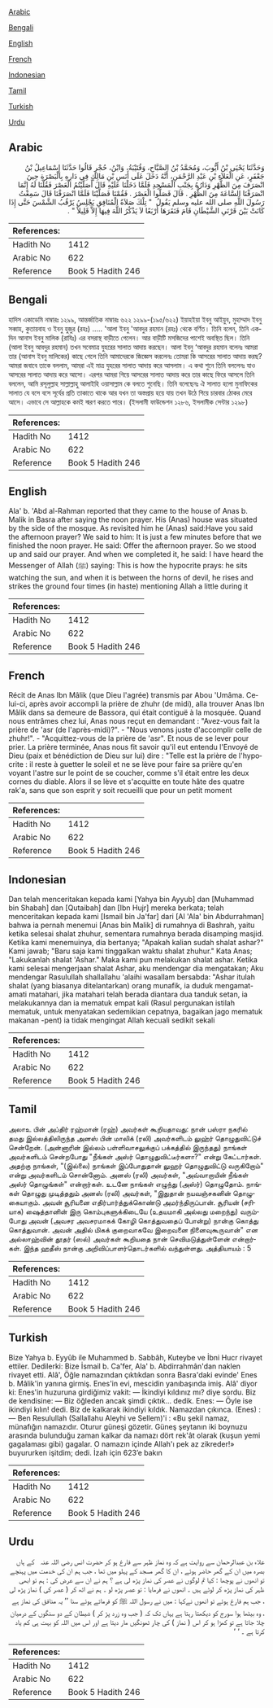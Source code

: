 [Arabic](#arabic)

[Bengali](#bengali)

[English](#english)

[French](#french)

[Indonesian](#indonesian)

[Tamil](#tamil)

[Turkish](#turkish)

[Urdu](#urdu)

## Arabic


<div dir="rtl" lang="ar" style={{fontSize:'larger',backgroundColor:'#f8f9fa',padding:20}}>
وَحَدَّثَنَا يَحْيَى بْنُ أَيُّوبَ، وَمُحَمَّدُ بْنُ الصَّبَّاحِ، وَقُتَيْبَةُ، وَابْنُ، حُجْرٍ قَالُوا حَدَّثَنَا إِسْمَاعِيلُ بْنُ جَعْفَرٍ، عَنِ الْعَلاَءِ بْنِ عَبْدِ الرَّحْمَنِ، أَنَّهُ دَخَلَ عَلَى أَنَسِ بْنِ مَالِكٍ فِي دَارِهِ بِالْبَصْرَةِ حِينَ انْصَرَفَ مِنَ الظُّهْرِ وَدَارُهُ بِجَنْبِ الْمَسْجِدِ فَلَمَّا دَخَلْنَا عَلَيْهِ قَالَ أَصَلَّيْتُمُ الْعَصْرَ فَقُلْنَا لَهُ إِنَّمَا انْصَرَفْنَا السَّاعَةَ مِنَ الظُّهْرِ ‏.‏ قَالَ فَصَلُّوا الْعَصْرَ ‏.‏ فَقُمْنَا فَصَلَّيْنَا فَلَمَّا انْصَرَفْنَا قَالَ سَمِعْتُ رَسُولَ اللَّهِ صلى الله عليه وسلم يَقُولُ ‏ "‏ تِلْكَ صَلاَةُ الْمُنَافِقِ يَجْلِسُ يَرْقُبُ الشَّمْسَ حَتَّى إِذَا كَانَتْ بَيْنَ قَرْنَىِ الشَّيْطَانِ قَامَ فَنَقَرَهَا أَرْبَعًا لاَ يَذْكُرُ اللَّهَ فِيهَا إِلاَّ قَلِيلاً ‏"‏ ‏.‏
</div>
<div style={{backgroundColor:'#f8f9fa',padding:20, marginBottom: 10}}><table> <thead> <tr> <th>References:</th> <th></th> </tr> </thead> <tbody><tr><td>Hadith No</td><td>1412</td></tr><tr><td>Arabic No</td><td>622</td></tr><tr><td>Reference</td><td>Book 5 Hadith 246</td></tr></tbody></table></div>

## Bengali


<div dir="ltr" lang="bn" style={{fontSize:'larger',backgroundColor:'#f8f9fa',padding:20}}>
হাদিস একাডেমি নাম্বারঃ ১২৯৯, আন্তর্জাতিক নাম্বারঃ ৬২২ ১২৯৯-(১৯৫/৬২২) ইয়াহইয়া ইবনু আইয়ুব, মুহাম্মাদ ইবনু সব্বাহ, কুতায়বাহ ও ইবনু হুজুর (রহঃ) ..... 'আলা ইবনু 'আবদুর রহমান (রহঃ) থেকে বর্ণিত। তিনি বলেন, তিনি একদিন আনাস ইবনু মালিক (রাযিঃ) এর বসরাস্থ বাড়ীতে গেলেন। আর বাড়ীটি মসজিদের পাশেই অবস্থিত ছিল। তিনি (আলা ইবনু আবদুর রহমান) তখন সবেমাত্র যুহরের সালাত আদায় করছেন। আলা ইবনু ‘আবদুর রহমান বলেনঃ আমরা তার (আনাস ইবনু মালিকের) কাছে গেলে তিনি আমাদেরকে জিজ্ঞেস করলেনঃ তোমরা কি আসরের সালাত আদায় করছ? আমরা জবাবে তাকে বললাম, আমরা এই মাত্র যুহরের সালাত আদায় করে আসলাম। এ কথা শুনে তিনি বললেনঃ যাও আসরের সালাত আদায় করে আসো। এরপর আমরা গিয়ে আসরের সালাত আদায় করে তার কাছে ফিরে আসলে তিনি বললেন, আমি রসূলুল্লাহ সাল্লাল্লাহু আলাইহি ওয়াসাল্লাম কে বলতে শুনেছি। তিনি বলেছেনঃ ঐ সালাত হলো মুনাফিকের সালাত যে বসে বসে সূর্যের প্রতি তাকাতে থাকে আর যখন তা অস্তপ্রায় হয়ে যায় তখন উঠে গিয়ে চারবার ঠোকর মেরে আসে। এভাবে সে আল্লাহকে কমই স্মরণ করতে পারে। (ইসলামী ফাউন্ডেশন ১২৮৬, ইসলামীক সেন্টার ১২৯৮)
</div>
<div style={{backgroundColor:'#f8f9fa',padding:20, marginBottom: 10}}><table> <thead> <tr> <th>References:</th> <th></th> </tr> </thead> <tbody><tr><td>Hadith No</td><td>1412</td></tr><tr><td>Arabic No</td><td>622</td></tr><tr><td>Reference</td><td>Book 5 Hadith 246</td></tr></tbody></table></div>

## English


<div dir="ltr" lang="en" style={{fontSize:'larger',backgroundColor:'#f8f9fa',padding:20}}>
Ala' b. 'Abd al-Rahman reported that they came to the house of Anas b. Malik in Basra after saying the noon prayer. His (Anas) house was situated by the side of the mosque. As revisited him he (Anas) said:Have you said the afternoon prayer? We said to him: It is just a few minutes before that we finished the noon prayer. He said: Offer the afternoon prayer. So we stood up and said our prayer. And when we completed it, he said: I have heard the Messenger of Allah (ﷺ) saying: This is how the hypocrite prays: he sits watching the sun, and when it is between the horns of devil, he rises and strikes the ground four times (in haste) mentioning Allah a little during it
</div>
<div style={{backgroundColor:'#f8f9fa',padding:20, marginBottom: 10}}><table> <thead> <tr> <th>References:</th> <th></th> </tr> </thead> <tbody><tr><td>Hadith No</td><td>1412</td></tr><tr><td>Arabic No</td><td>622</td></tr><tr><td>Reference</td><td>Book 5 Hadith 246</td></tr></tbody></table></div>

## French


<div dir="ltr" lang="fr" style={{fontSize:'larger',backgroundColor:'#f8f9fa',padding:20}}>
Récit de Anas Ibn Mâlik (que Dieu l'agrée) transmis par Abou 'Umâma. Celui-ci, après avoir accompli la prière de zhuhr (de midi), alla trouver Anas Ibn Mâlik dans sa demeure de Bassora, qui était contiguë à la mosquée. Quand nous entrâmes chez lui, Anas nous reçut en demandant : "Avez-vous fait la prière de 'asr (de l'après-midi)?". - "Nous venons juste d'accomplir celle de zhuhr!". - "Acquittez-vous de la prière de 'asr". Et nous de se lever pour prier. La prière terminée, Anas nous fit savoir qu'il eut entendu l'Envoyé de Dieu (paix et bénédiction de Dieu sur lui) dire : "Telle est la prière de l'hypocrite : il reste à guetter le soleil et ne se lève pour faire sa prière qu'en voyant l'astre sur le point de se coucher, comme s'il était entre les deux cornes du diable. Alors il se lève et s'acquitte en toute hâte des quatre rak'a, sans que son esprit y soit recueilli que pour un petit moment
</div>
<div style={{backgroundColor:'#f8f9fa',padding:20, marginBottom: 10}}><table> <thead> <tr> <th>References:</th> <th></th> </tr> </thead> <tbody><tr><td>Hadith No</td><td>1412</td></tr><tr><td>Arabic No</td><td>622</td></tr><tr><td>Reference</td><td>Book 5 Hadith 246</td></tr></tbody></table></div>

## Indonesian


<div dir="ltr" lang="id" style={{fontSize:'larger',backgroundColor:'#f8f9fa',padding:20}}>
Dan telah menceritakan kepada kami [Yahya bin Ayyub] dan [Muhammad bin Shabah] dan [Qutaibah] dan [Ibn Hujr] mereka berkata; telah menceritakan kepada kami [Ismail bin Ja'far] dari [Al 'Ala' bin Abdurrahman] bahwa ia pernah menemui [Anas bin Malik] di rumahnya di Bashrah, yaitu ketika selesai shalat zhuhur, sementara rumahnya berada disamping masjid. Ketika kami menemuinya, dia bertanya; "Apakah kalian sudah shalat ashar?" Kami jawab; "Baru saja kami tinggalkan waktu shalat zhuhur." Kata Anas; "Lakukanlah shalat 'Ashar." Maka kami pun melakukan shalat ashar. Ketika kami selesai mengerjaan shalat Ashar, aku mendengar dia mengatakan; Aku mendengar Rasulullah shallallahu 'alaihi wasallam bersabda: "Ashar itulah shalat (yang biasanya ditelantarkan) orang munafik, ia duduk mengamat-amati matahari, jika matahari telah berada diantara dua tanduk setan, ia melakukannya dan ia mematuk empat kali (Rasul pergunakan istilah mematuk, untuk menyatakan sedemikian cepatnya, bagaikan jago mematuk makanan -pent) ia tidak mengingat Allah kecuali sedikit sekali
</div>
<div style={{backgroundColor:'#f8f9fa',padding:20, marginBottom: 10}}><table> <thead> <tr> <th>References:</th> <th></th> </tr> </thead> <tbody><tr><td>Hadith No</td><td>1412</td></tr><tr><td>Arabic No</td><td>622</td></tr><tr><td>Reference</td><td>Book 5 Hadith 246</td></tr></tbody></table></div>

## Tamil


<div dir="ltr" lang="ta" style={{fontSize:'larger',backgroundColor:'#f8f9fa',padding:20}}>
அலாஉ பின் அப்திர் ரஹ்மான் (ரஹ்) அவர்கள் கூறியதாவது: நான் பஸ்ரா நகரில் தமது இல்லத்திலிருந்த அனஸ் பின் மாலிக் (ரலி) அவர்களிடம் லுஹ்ர் தொழுதுவிட்டுச் சென்றேன். (அன்னாரின் இல்லம் பள்ளிவாசலுக்குப் பக்கத்தில் இருந்தது) நாங்கள் அவர்களிடம் சென்றபோது "நீங்கள் அஸ்ர் தொழுதுவிட்டீர்களா?" என்று கேட்டார்கள். அதற்கு நாங்கள், "(இல்லை) நாங்கள் இப்போதுதான் லுஹர் தொழுதுவிட்டு வருகிறோம்" என்று அவர்களிடம் சொன்னோம். அனஸ் (ரலி) அவர்கள், "அவ்வாறாயின் நீங்கள் அஸ்ர் தொழுங்கள்" என்றார்கள். உடனே நாங்கள் எழுந்து (அஸ்ர்) தொழுதோம். நாங்கள் தொழுது முடித்ததும் அனஸ் (ரலி) அவர்கள், "இதுதான் நயவஞ்சகனின் தொழுகையாகும். அவன் சூரியனை எதிர்பார்த்துக்கொண்டு அமர்ந்திருப்பான். சூரியன் (சரியாக) ஷைத்தானின் இரு கொம்புகளுக்கிடையே (உதயமாகி அல்லது மறைந்து) வரும்போது அவன் (அவசர அவசரமாகக் கோழி கொத்துவதைப் போன்று) நான்கு கொத்து கொத்துவான். அவன் அதில் மிகக் குறைவாகவே இறைவனை நினைவுகூருவான்" என அல்லாஹ்வின் தூதர் (ஸல்) அவர்கள் கூறியதை நான் செவிமடுத்துள்ளேன் என்றார்கள். இந்த ஹதீஸ் நான்கு அறிவிப்பாளர்தொடர்களில் வந்துள்ளது. அத்தியாயம் : 5
</div>
<div style={{backgroundColor:'#f8f9fa',padding:20, marginBottom: 10}}><table> <thead> <tr> <th>References:</th> <th></th> </tr> </thead> <tbody><tr><td>Hadith No</td><td>1412</td></tr><tr><td>Arabic No</td><td>622</td></tr><tr><td>Reference</td><td>Book 5 Hadith 246</td></tr></tbody></table></div>

## Turkish


<div dir="ltr" lang="tr" style={{fontSize:'larger',backgroundColor:'#f8f9fa',padding:20}}>
Bize Yahya b. Eyyûb ile Muhammed b. Sabbâh, Kuteybe ve İbni Hucr rivayet ettiler. Dedilerki: Bize İsmail b. Ca'fer, Ala' b. Abdirrahmân'dan naklen rivayet etti. Alâ', Öğle namazından çıktıkdan sonra Basra'daki evinde' Enes b. Mâlik'in yanına girmiş. Enes'in evi, mescidin yanıbaşında imiş. Alâ' diyor ki: Enes'in huzuruna girdiğimiz vakit: — İkindiyi kıldınız mı? diye sordu. Biz de kendisine: — Biz öğleden ancak şimdi çıktık... dedik. Enes: — Öyle ise ikindiyi kılın! dedi. Biz de kalkarak ikindiyi kıldık. Namazdan çıkınca. (Enes) : — Ben Resulullah (Sallallahu Aleyhi ve Sellem)'i : «Bu şekil namaz, münafığın namazıdır. Oturur güneşi gözetir. Güneş şeytanın iki boynuzu arasında bulunduğu zaman kalkar da namazı dört rek'ât olarak (kuşun yemi gagalaması gibi) gagalar. O namazın içinde Allah'ı pek az zikreder!» buyururken işitdim; dedi. İzah için 623’e bakın
</div>
<div style={{backgroundColor:'#f8f9fa',padding:20, marginBottom: 10}}><table> <thead> <tr> <th>References:</th> <th></th> </tr> </thead> <tbody><tr><td>Hadith No</td><td>1412</td></tr><tr><td>Arabic No</td><td>622</td></tr><tr><td>Reference</td><td>Book 5 Hadith 246</td></tr></tbody></table></div>

## Urdu


<div dir="rtl" lang="ur" style={{fontSize:'larger',backgroundColor:'#f8f9fa',padding:20}}>
علاء بن عبدالرحمان سے روایت ہے کہ وہ نماز ظہر سے فارغ ہو کر حضرت انس ‌رضی ‌اللہ ‌عنہ ‌ ‌ کے ہاں بصرہ میں ان کے گھر حاضر ہوئے ، ان کا گھر مسجد کے پہلو میں تھا ، جب ہم ان کی خدمت میں پہنچے تو انھوں نے پوچھا : کیا تم لوگوں نے عصر کی نماز پڑھ لی ہے ؟ ہم نے ان سے عرض کی : ہم تو ابھی ظہر کی نماز پڑھ کر لوٹے ہیں ۔ انھوں نے فرمایا : تو عصر پڑھ لو ۔ ہم نے اٹھ کر ( عصر کی ) نماز پڑھ لی ، جب ہم فارغ ہوئے تو انھوں نےکہا : میں نے رسول اللہ ﷺ کو فرماتے ہوئے سنا ’’ یہ منافق کی نماز ہے ، وہ بیٹھا ہوا سورج کو دیکھتا رہتا ہے یہاں تک کہ ( جب وہ زرد پڑ کر ) شیطان کے دو سنگوں کے درمیان چلا جاتا ہے تو کھڑا ہو کر اس ( نماز ) کی چار ٹھونگیں مار دیتا ہے اور اس میں اللہ کو بہت ہی کم یاد کرتا ہے ۔ ‘ ‘
</div>
<div style={{backgroundColor:'#f8f9fa',padding:20, marginBottom: 10}}><table> <thead> <tr> <th>References:</th> <th></th> </tr> </thead> <tbody><tr><td>Hadith No</td><td>1412</td></tr><tr><td>Arabic No</td><td>622</td></tr><tr><td>Reference</td><td>Book 5 Hadith 246</td></tr></tbody></table></div>